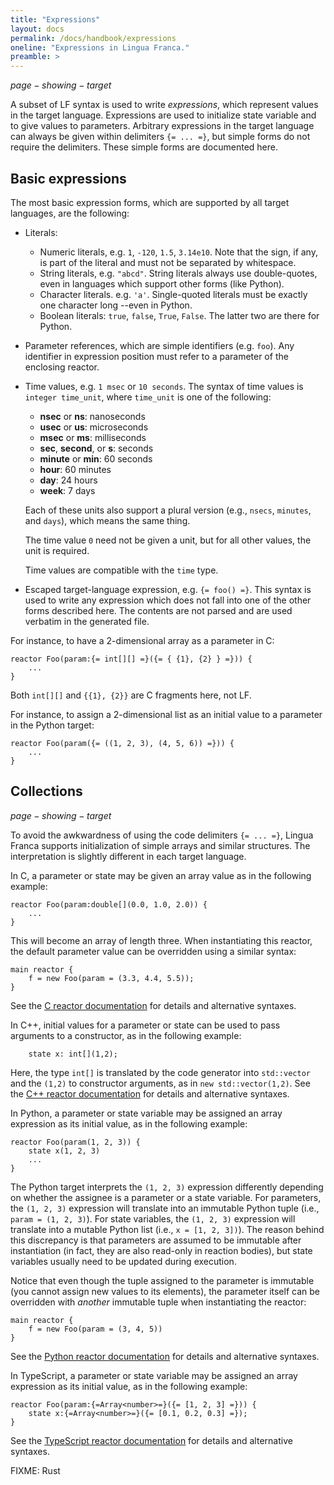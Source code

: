 ```yaml
---
title: "Expressions"
layout: docs
permalink: /docs/handbook/expressions
oneline: "Expressions in Lingua Franca."
preamble: >
---
```


$page-showing-target$

A subset of LF syntax is used to write _expressions_, which represent values in the target language. Expressions are used to initialize state variable and to give values to parameters. Arbitrary expressions in the target language can always be given within delimiters `{= ... =}`, but simple forms do not require the delimiters. These simple forms are documented here.

## Basic expressions

The most basic expression forms, which are supported by all target languages, are the following:

- Literals:
  - Numeric literals, e.g. `1`, `-120`, `1.5`, `3.14e10`. Note that the sign, if any, is part of the literal and must not be separated by whitespace.
  - String literals, e.g. `"abcd"`. String literals always use double-quotes, even in languages which support other forms (like Python).
  - Character literals. e.g. `'a'`. Single-quoted literals must be exactly one character long --even in Python.
  - Boolean literals: `true`, `false`, `True`, `False`. The latter two are there for Python.
- Parameter references, which are simple identifiers (e.g. `foo`). Any identifier in expression position must refer to a parameter of the enclosing reactor.
- Time values, e.g. `1 msec` or `10 seconds`. The syntax of time values is `integer time_unit`, where `time_unit` is one of the following:

  - **nsec** or **ns**: nanoseconds
  - **usec** or **us**: microseconds
  - **msec** or **ms**: milliseconds
  - **sec**, **second**, or **s**: seconds
  - **minute** or **min**: 60 seconds
  - **hour**: 60 minutes
  - **day**: 24 hours
  - **week**: 7 days

  Each of these units also support a plural version (e.g., `nsecs`, `minutes`, and `days`), which means the same thing.

  The time value `0` need not be given a unit, but for all other values, the unit is required.

  Time values are compatible with the `time` type.

- Escaped target-language expression, e.g. `{= foo() =}`. This syntax is used to write any expression which does not fall into one of the other forms described here. The contents are not parsed and are used verbatim in the generated file.

<div class="lf-c">

For instance, to have a 2-dimensional array as a parameter in C:

```
reactor Foo(param:{= int[][] =}({= { {1}, {2} } =})) {
    ...
}
```

Both `int[][]` and `{{1}, {2}}` are C fragments here, not LF.

</div>

<div class="lf-py">

For instance, to assign a 2-dimensional list as an initial value to a parameter
in the Python target:

```lf-py
reactor Foo(param({= ((1, 2, 3), (4, 5, 6)) =})) {
    ...
}
```

</div>

## Collections

$page-showing-target$

To avoid the awkwardness of using the code delimiters `{= ... =}`, Lingua Franca supports initialization of simple arrays and similar structures. The interpretation is slightly different in each target language.

<div class="lf-c">

In C, a parameter or state may be given an array value as in the following example:

```lf
reactor Foo(param:double[](0.0, 1.0, 2.0)) {
    ...
}
```

This will become an array of length three. When instantiating this reactor, the default parameter value can be overridden using a similar syntax:

```lf
main reactor {
    f = new Foo(param = (3.3, 4.4, 5.5));
}
```

See the [C reactor documentation](/docs/handbook/c-reactors) for details and alternative syntaxes.

</div>

<div class="lf-cpp">

In C++, initial values for a parameter or state can be used to pass arguments to a constructor, as in the following example:

```lf-cpp
    state x: int[](1,2);
```

Here, the type `int[]` is translated by the code generator into `std::vector` and the `(1,2)` to constructor arguments, as in `new std::vector(1,2)`. See the [C++ reactor documentation](/docs/handbook/cpp-reactors#using-state-variables) for details and alternative syntaxes.

</div>

<div class="lf-py">

In Python, a parameter or state variable may be assigned an array expression as its initial value, as in the following example:

```lf-py
reactor Foo(param(1, 2, 3)) {
    state x(1, 2, 3)
    ...
}
```

The Python target interprets the `(1, 2, 3)` expression differently depending on
whether the assignee is a parameter or a state variable. For parameters, the
`(1, 2, 3)` expression will translate into an immutable Python tuple (i.e.,
`param = (1, 2, 3)`). For state variables, the `(1, 2, 3)` expression will
translate into a mutable Python list (i.e., `x = [1, 2, 3])`). The reason behind
this discrepancy is that parameters are assumed to be immutable after
instantiation (in fact, they are also read-only in reaction bodies), but state
variables usually need to be updated during execution.

<!-- In Python, `[1, 2, 3]` defines a list, which is mutable, whereas `(1, 2, 3)` defines a tuple, which is not mutable. To support this distinction, both syntaxes are available in Lingua Franca without code delimiters. For example, -->

Notice that even though the tuple assigned to the parameter is immutable (you
cannot assign new values to its elements), the parameter itself can be
overridden with _another_ immutable tuple when instantiating the reactor:

```lf-py
main reactor {
    f = new Foo(param = (3, 4, 5))
}
```

See the [Python reactor documentation](/docs/handbook/target-language-reference) for details and alternative syntaxes.

</div>

<div class="lf-ts">

In TypeScript, a parameter or state variable may be assigned an array expression as its initial value, as in the following example:

```lf-ts
reactor Foo(param:{=Array<number>=}({= [1, 2, 3] =})) {
    state x:{=Array<number>=}({= [0.1, 0.2, 0.3] =});
}
```

See the [TypeScript reactor documentation](/docs/handbook/target-language-reference) for details and alternative syntaxes.

</div>

<div class="lf-rs warning">

FIXME: Rust

</div>
